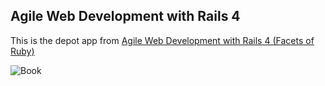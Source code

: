 ## Agile Web Development with Rails 4

This is the depot app from [Agile Web Development with Rails 4 (Facets of Ruby) ](http://www.amazon.com/Agile-Development-Rails-Facets-Ruby/dp/1937785564)

![Book](http://ecx.images-amazon.com/images/I/51ETr-3MB1L._SX396_BO1,204,203,200_.jpg)